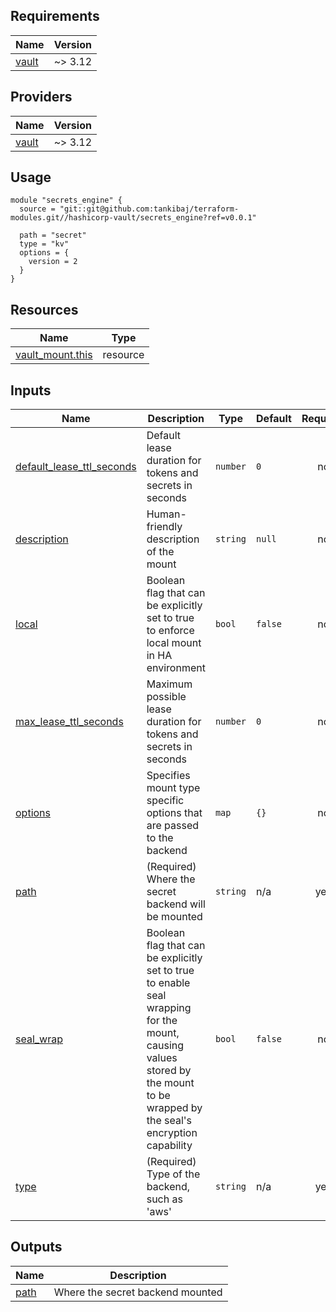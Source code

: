 ## Requirements

| Name | Version |
|------|---------|
| <a name="requirement_vault"></a> [vault](#requirement\_vault) | ~> 3.12 |

## Providers

| Name | Version |
|------|---------|
| <a name="provider_vault"></a> [vault](#provider\_vault) | ~> 3.12 |

## Usage

```hcl
module "secrets_engine" {
  source = "git::git@github.com:tankibaj/terraform-modules.git//hashicorp-vault/secrets_engine?ref=v0.0.1"

  path = "secret"
  type = "kv"
  options = {
    version = 2
  }
}
```

## Resources

| Name | Type |
|------|------|
| [vault_mount.this](https://registry.terraform.io/providers/hashicorp/vault/latest/docs/resources/mount) | resource |

## Inputs

| Name | Description | Type | Default | Required |
|------|-------------|------|---------|:--------:|
| <a name="input_default_lease_ttl_seconds"></a> [default\_lease\_ttl\_seconds](#input\_default\_lease\_ttl\_seconds) | Default lease duration for tokens and secrets in seconds | `number` | `0` | no |
| <a name="input_description"></a> [description](#input\_description) | Human-friendly description of the mount | `string` | `null` | no |
| <a name="input_local"></a> [local](#input\_local) | Boolean flag that can be explicitly set to true to enforce local mount in HA environment | `bool` | `false` | no |
| <a name="input_max_lease_ttl_seconds"></a> [max\_lease\_ttl\_seconds](#input\_max\_lease\_ttl\_seconds) | Maximum possible lease duration for tokens and secrets in seconds | `number` | `0` | no |
| <a name="input_options"></a> [options](#input\_options) | Specifies mount type specific options that are passed to the backend | `map` | `{}` | no |
| <a name="input_path"></a> [path](#input\_path) | (Required) Where the secret backend will be mounted | `string` | n/a | yes |
| <a name="input_seal_wrap"></a> [seal\_wrap](#input\_seal\_wrap) | Boolean flag that can be explicitly set to true to enable seal wrapping for the mount, causing values stored by the mount to be wrapped by the seal's encryption capability | `bool` | `false` | no |
| <a name="input_type"></a> [type](#input\_type) | (Required) Type of the backend, such as 'aws' | `string` | n/a | yes |

## Outputs

| Name | Description |
|------|-------------|
| <a name="output_path"></a> [path](#output\_path) | Where the secret backend mounted |
